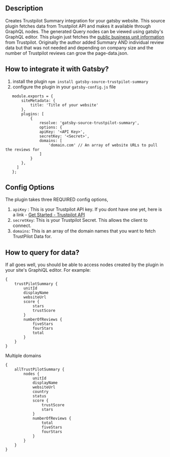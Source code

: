 ## Description

Creates Trustpilot Summary integration for your gatsby website. This source plugin fetches data from Trustpilot API and 
makes it available through GraphQL nodes. The generated Query nodes can be viewed using gatsby's GraphQL
editor. This plugin just fetches the [public business unit information](https://developers.trustpilot.com/business-units-api-(public)#get-public-business-unit) from Trustpilot.
Originally the author added Summary AND individual review data but that was not needed and depending on company size and the number of Trustpilot reviews can grow the page-data.json.

## How to integrate it with Gatsby?
1. install the plugin `npm install gatsby-source-trustpilot-summary`
2. configure the plugin in your `gatsby-config.js` file
 ```
    module.exports = {
        siteMetadata: {
            title: 'Title of your website'
        },
        plugins: [
            {
                resolve: 'gatsby-source-trustpilot-summary',
                options: {
                apiKey: '<API Key>',
                secretKey: '<Secret>',
                domains: [
                    'domain.com' // An array of website URLs to pull the reviews for
                ]
            }
        },
      ]
    };
```

## Config Options
The plugin takes three REQUIRED config options,
1. `apiKey` : This is your Trustpilot API key. If you dont have one yet, here is a link - [Get Started - Trustpilot API](https://support.trustpilot.com/hc/en-us/articles/207309867-Getting-started-with-Trustpilot-s-APIs)
2. `secretKey`: This is your Trustpilot Secret.  This allows the client to connect.
3. `domains`: This is an array of the domain names that you want to fetch TrustPilot Data for. 

## How to query for data?
If all goes well, you should be able to access nodes created by the plugin in your site's GraphiQL editor.
For example: 
```
{
    trustPilotSummary {
        unitId
        displayName
        websiteUrl
        score {
            stars
            trustScore
        }
        numberOfReviews {
            fiveStars
            fourStars
            total
        }
    }
}
```

Multiple domains
```
{
    allTrustPilotSummary {
        nodes {
            unitId
            displayName
            websiteUrl
            country
            status
            score {
                trustScore
                stars
            }
            numberOfReviews {
                total
                fiveStars
                fourStars
            }
        }
    }
}
```